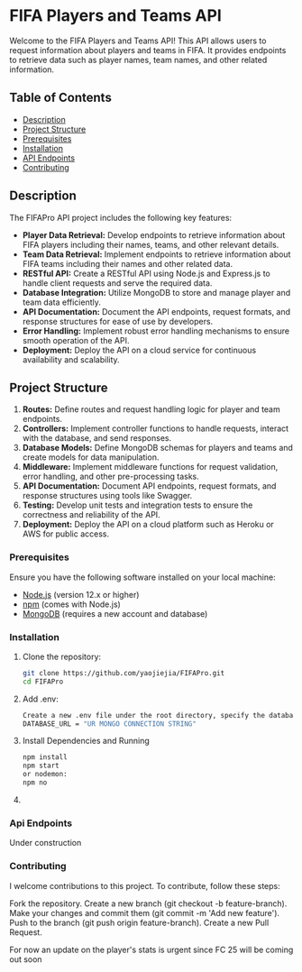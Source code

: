 # FIFA Players and Teams API

Welcome to the FIFA Players and Teams API! This API allows users to request information about players and teams in FIFA. It provides endpoints to retrieve data such as player names, team names, and other related information.

## Table of Contents

- [Description](#Description)
- [Project Structure](#Project_Structure)
- [Prerequisites](#prerequisites)
- [Installation](#installation)
- [API Endpoints](#api-endpoints)
- [Contributing](#contributing)

## Description

The FIFAPro API project includes the following key features:

- **Player Data Retrieval:** Develop endpoints to retrieve information about FIFA players including their names, teams, and other relevant details.
- **Team Data Retrieval:** Implement endpoints to retrieve information about FIFA teams including their names and other related data.
- **RESTful API:** Create a RESTful API using Node.js and Express.js to handle client requests and serve the required data.
- **Database Integration:** Utilize MongoDB to store and manage player and team data efficiently.
- **API Documentation:** Document the API endpoints, request formats, and response structures for ease of use by developers.
- **Error Handling:** Implement robust error handling mechanisms to ensure smooth operation of the API.
- **Deployment:** Deploy the API on a cloud service for continuous availability and scalability.

## Project Structure

1. **Routes:** Define routes and request handling logic for player and team endpoints.
2. **Controllers:** Implement controller functions to handle requests, interact with the database, and send responses.
3. **Database Models:** Define MongoDB schemas for players and teams and create models for data manipulation.
4. **Middleware:** Implement middleware functions for request validation, error handling, and other pre-processing tasks.
5. **API Documentation:** Document API endpoints, request formats, and response structures using tools like Swagger.
6. **Testing:** Develop unit tests and integration tests to ensure the correctness and reliability of the API.
7. **Deployment:** Deploy the API on a cloud platform such as Heroku or AWS for public access.


### Prerequisites

Ensure you have the following software installed on your local machine:

- [Node.js](https://nodejs.org/) (version 12.x or higher)
- [npm](https://www.npmjs.com/) (comes with Node.js)
- [MongoDB](https://www.mongodb.com/) (requires a new account and database)

### Installation

1. Clone the repository:

   ```sh
   git clone https://github.com/yaojiejia/FIFAPro.git
   cd FIFAPro
2. Add .env:
   ```sh
   Create a new .env file under the root directory, specify the database URL as the following:
   DATABASE_URL = "UR MONGO CONNECTION STRING"
3. Install Dependencies and Running

   ```sh
   npm install
   npm start
   or nodemon:
   npm no
4. 
### Api Endpoints
Under construction

### Contributing
I welcome contributions to this project. To contribute, follow these steps:

Fork the repository.
Create a new branch (git checkout -b feature-branch).
Make your changes and commit them (git commit -m 'Add new feature').
Push to the branch (git push origin feature-branch).
Create a new Pull Request.

For now an update on the player's stats is urgent since FC 25 will be coming out soon
